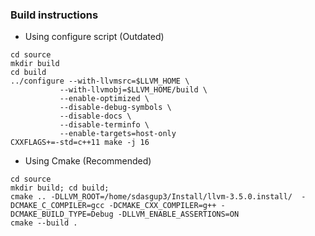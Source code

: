 ### Build instructions
  - Using configure script (Outdated)
  
  ```
  cd source 
  mkdir build
  cd build
  ../configure --with-llvmsrc=$LLVM_HOME \
			 --with-llvmobj=$LLVM_HOME/build \
			 --enable-optimized \
			 --disable-debug-symbols \
			 --disable-docs \
			 --disable-terminfo \
			 --enable-targets=host-only
  CXXFLAGS+=-std=c++11 make -j 16
  ```
  - Using Cmake (Recommended)
  
  ```
  cd source
  mkdir build; cd build;
  cmake .. -DLLVM_ROOT=/home/sdasgup3/Install/llvm-3.5.0.install/  -DCMAKE_C_COMPILER=gcc -DCMAKE_CXX_COMPILER=g++ -DCMAKE_BUILD_TYPE=Debug -DLLVM_ENABLE_ASSERTIONS=ON
  cmake --build .
  ```

